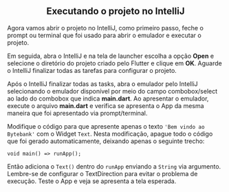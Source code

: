 <div align="center">

## Executando o projeto no IntelliJ

</div>

Agora vamos abrir o projeto no IntelliJ, como primeiro passo, feche o prompt ou terminal que foi usado para abrir o emulador e executar o projeto.

Em seguida, abra o IntelliJ e na tela de launcher escolha a opção **Open** e selecione o diretório do projeto criado pelo Flutter e clique em **OK**. Aguarde o IntelliJ finalizar todas as tarefas para configurar o projeto.

Após o IntelliJ finalizar todas as tasks, abra o emulador pelo IntelliJ selecionando o emulador disponível por meio do campo combobox/select ao lado do combobox que indica **main.dart**. Ao apresentar o emulador, execute o arquivo **main.dart** e verifica se apresenta o App da mesma maneira que foi apresentado via prompt/terminal.

Modifique o código para que apresente apenas o texto `'Bem vindo ao Bytebank'` com o Widget `Text`. Nesta modificação, apague todo o código que foi gerado automaticamente, deixando apenas o seguinte trecho:

```
void main() => runApp();
```

Então adiciona o `Text()` dentro do `runApp` enviando a `String` via argumento. Lembre-se de configurar o TextDirection para evitar o problema de execução. Teste o App e veja se apresenta a tela esperada.